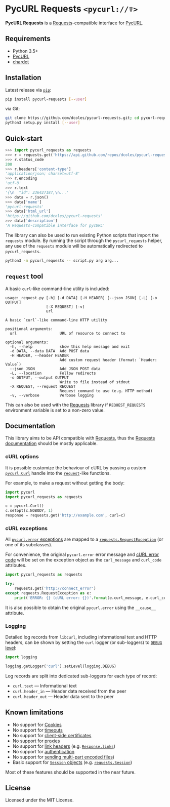 # PycURL Requests `<pycurl://☤>`

**PycURL Requests** is a [Requests](https://github.com/psf/requests)-compatible interface for
[PycURL](https://github.com/pycurl/pycurl).

## Requirements

- Python 3.5+
- [PycURL](https://github.com/pycurl/pycurl)
- [chardet](https://github.com/chardet/chardet)

## Installation

Latest release via [`pip`](https://pip.pypa.io/):

```bash
pip install pycurl-requests [--user]
```

via Git:

```bash
git clone https://github.com/dcoles/pycurl-requests.git; cd pycurl-requests
python3 setup.py install [--user]
```

## Quick-start

```python
>>> import pycurl_requests as requests
>>> r = requests.get('https://api.github.com/repos/dcoles/pycurl-requests')
>>> r.status_code
200
>>> r.headers['content-type']
'application/json; charset=utf-8'
>>> r.encoding
'utf-8'
>>> r.text
'{\n  "id": 236427187,\n...'
>>> data = r.json()
>>> data['name']
'pycurl-requests'
>>> data['html_url']
'https://github.com/dcoles/pycurl-requests'
>>> data['description']
'A Requests-compatible interface for pycURL'

```

The library can also be used to run existing Python scripts that import the `requests` module.
By running the script through the `pycurl_requests` helper, any use of the `requests` module will
be automatically redirected to `pycurl_requests`.

```bash
python3 -m pycurl_requests -- script.py arg arg...
```

## `request` tool

A basic `curl`-like command-line utility is included:

```
usage: request.py [-h] [-d DATA] [-H HEADER] [--json JSON] [-L] [-o OUTPUT]
                  [-X REQUEST] [-v]
                  url

A basic `curl`-like command-line HTTP utility

positional arguments:
  url                   URL of resource to connect to

optional arguments:
  -h, --help            show this help message and exit
  -d DATA, --data DATA  Add POST data
  -H HEADER, --header HEADER
                        Add custom request header (format: `Header: Value`)
  --json JSON           Add JSON POST data
  -L, --location        Follow redirects
  -o OUTPUT, --output OUTPUT
                        Write to file instead of stdout
  -X REQUEST, --request REQUEST
                        Request command to use (e.g. HTTP method)
  -v, --verbose         Verbose logging
```

This can also be used with the [Requests](https://github.com/psf/requests) library if
`REQUEST_REQUESTS` environment variable is set to a non-zero value.

## Documentation

This library aims to be API compatible with [Requests](https://github.com/psf/requests),
thus the [Requests documentation](https://requests.readthedocs.io/en/master/) should be
mostly applicable.

### cURL options

It is possible customize the behaviour of cURL by passing a custom
[`pycurl.Curl`](http://pycurl.io/docs/latest/curlobject.html) handle into the
[`request`](https://requests.readthedocs.io/en/master/api/#requests.request)-like functions.

For example, to make a request without getting the body:

```python
import pycurl
import pycurl_requests as requests

c = pycurl.Curl()
c.setopt(c.NOBODY, 1)
response = requests.get('http://example.com', curl=c)
```

### cURL exceptions

All [`pycurl.error` exceptions](http://pycurl.io/docs/latest/callbacks.html#error-reporting)
are mapped to a [`requests.RequestException`](https://requests.readthedocs.io/en/master/api/#exceptions)
(or one of its subclasses).

For convenience, the original `pycurl.error` error message and
[cURL error code](https://curl.haxx.se/libcurl/c/libcurl-errors.html) will be set on the exception
object as the `curl_message` and `curl_code` attributes.

```python
import pycurl_requests as requests

try:
    requests.get('http://connect_error')
except requests.RequestException as e:
    print('ERROR: {} (cURL error: {})'.format(e.curl_message, e.curl_code))
```

It is also possible to obtain the original `pycurl.error` using the `__cause__` attribute.

### Logging

Detailed log records from `libcurl`, including informational text and HTTP headers, can be shown
by setting the `curl` logger (or sub-loggers) to [`DEBUG` level](https://docs.python.org/3/library/logging.html#logging-levels):

```python
import logging

logging.getLogger('curl').setLevel(logging.DEBUG)
```

Log records are split into dedicated sub-loggers for each type of record:

- `curl.text` &mdash; Informational text
- `curl.header_in` &mdash; Header data received from the peer
- `curl.header_out` &mdash; Header data sent to the peer

## Known limitations

- No support for [Cookies](https://requests.readthedocs.io/en/master/user/quickstart/#cookies)
- No support for [timeouts](https://requests.readthedocs.io/en/master/user/quickstart/#timeouts)
- No support for [client-side certificates](https://requests.readthedocs.io/en/master/user/advanced/#client-side-certificates)
- No support for [proxies](https://requests.readthedocs.io/en/master/user/advanced/#proxies)
- No support for [link headers](https://requests.readthedocs.io/en/master/user/advanced/#link-headers) (e.g. [`Response.links`](https://requests.readthedocs.io/en/master/api/#requests.Response.links))
- No support for [authentication](https://requests.readthedocs.io/en/master/user/authentication/)
- No support for [sending multi-part encoded files](https://requests.readthedocs.io/en/master/user/advanced/#post-multiple-multipart-encoded-files))
- Basic support for [`Session` objects](https://requests.readthedocs.io/en/master/user/advanced/#session-objects) (e.g. [`requests.Session`](https://requests.readthedocs.io/en/master/api/#requests.Session))

Most of these features should be supported in the near future.

## License

Licensed under the MIT License.
